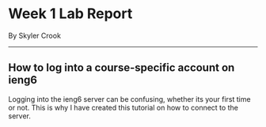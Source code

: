 # Week 1 Lab Report
By Skyler Crook
***
## How to log into a course-specific account on ieng6
Logging into the ieng6 server can be confusing, whether its your first time or not. This is why I have created this tutorial on how to connect to the server.
